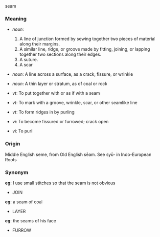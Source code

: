 seam
### Meaning
+ _noun_:
   1. A line of junction formed by sewing together two pieces of material along their margins.
   2. A similar line, ridge, or groove made by fitting, joining, or lapping together two sections along their edges.
   3. A suture.
   4. A scar
+ _noun_: A line across a surface, as a crack, fissure, or wrinkle
+ _noun_: A thin layer or stratum, as of coal or rock

+ _vt_: To put together with or as if with a seam
+ _vt_: To mark with a groove, wrinkle, scar, or other seamlike line
+ _vt_: To form ridges in by purling
+ _vi_: To become fissured or furrowed; crack open
+ _vi_: To purl

### Origin

Middle English seme, from Old English sēam. See syū- in Indo-European Roots

### Synonym

__eg__: I use small stitches so that the seam is not obvious

+ JOIN

__eg__: a seam of coal

+ LAYER

__eg__: the seams of his face

+ FURROW


